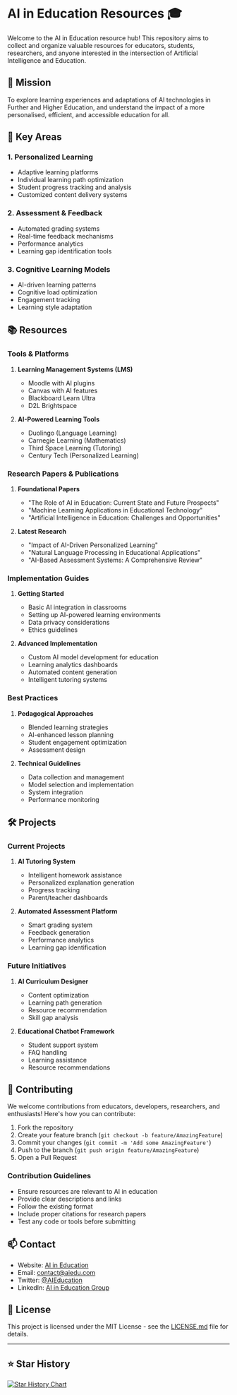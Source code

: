 # AI in Education Resources 🎓

Welcome to the AI in Education resource hub! This repository aims to collect and organize valuable resources for educators, students, researchers, and anyone interested in the intersection of Artificial Intelligence and Education.

## 🎯 Mission

To explore learning experiences and adaptations of AI technologies in Further and Higher Education, and understand the impact of a more personalised, efficient, and accessible education for all.

## 🚀 Key Areas

### 1. Personalized Learning
- Adaptive learning platforms
- Individual learning path optimization
- Student progress tracking and analysis
- Customized content delivery systems

### 2. Assessment & Feedback
- Automated grading systems
- Real-time feedback mechanisms
- Performance analytics
- Learning gap identification tools

### 3. Cognitive Learning Models
- AI-driven learning patterns
- Cognitive load optimization
- Engagement tracking
- Learning style adaptation

## 📚 Resources

### Tools & Platforms
1. **Learning Management Systems (LMS)**
   - Moodle with AI plugins
   - Canvas with AI features
   - Blackboard Learn Ultra
   - D2L Brightspace

2. **AI-Powered Learning Tools**
   - Duolingo (Language Learning)
   - Carnegie Learning (Mathematics)
   - Third Space Learning (Tutoring)
   - Century Tech (Personalized Learning)

### Research Papers & Publications
1. **Foundational Papers**
   - "The Role of AI in Education: Current State and Future Prospects"
   - "Machine Learning Applications in Educational Technology"
   - "Artificial Intelligence in Education: Challenges and Opportunities"

2. **Latest Research**
   - "Impact of AI-Driven Personalized Learning"
   - "Natural Language Processing in Educational Applications"
   - "AI-Based Assessment Systems: A Comprehensive Review"

### Implementation Guides
1. **Getting Started**
   - Basic AI integration in classrooms
   - Setting up AI-powered learning environments
   - Data privacy considerations
   - Ethics guidelines

2. **Advanced Implementation**
   - Custom AI model development for education
   - Learning analytics dashboards
   - Automated content generation
   - Intelligent tutoring systems

### Best Practices
1. **Pedagogical Approaches**
   - Blended learning strategies
   - AI-enhanced lesson planning
   - Student engagement optimization
   - Assessment design

2. **Technical Guidelines**
   - Data collection and management
   - Model selection and implementation
   - System integration
   - Performance monitoring

## 🛠️ Projects

### Current Projects
1. **AI Tutoring System**
   - Intelligent homework assistance
   - Personalized explanation generation
   - Progress tracking
   - Parent/teacher dashboards

2. **Automated Assessment Platform**
   - Smart grading system
   - Feedback generation
   - Performance analytics
   - Learning gap identification

### Future Initiatives
1. **AI Curriculum Designer**
   - Content optimization
   - Learning path generation
   - Resource recommendation
   - Skill gap analysis

2. **Educational Chatbot Framework**
   - Student support system
   - FAQ handling
   - Learning assistance
   - Resource recommendations

## 🤝 Contributing

We welcome contributions from educators, developers, researchers, and enthusiasts! Here's how you can contribute:

1. Fork the repository
2. Create your feature branch (`git checkout -b feature/AmazingFeature`)
3. Commit your changes (`git commit -m 'Add some AmazingFeature'`)
4. Push to the branch (`git push origin feature/AmazingFeature`)
5. Open a Pull Request

### Contribution Guidelines
- Ensure resources are relevant to AI in education
- Provide clear descriptions and links
- Follow the existing format
- Include proper citations for research papers
- Test any code or tools before submitting

## 📫 Contact

- Website: [AI in Education](https://aiedu.com)
- Email: contact@aiedu.com
- Twitter: [@AIEducation](https://twitter.com/AIEducation)
- LinkedIn: [AI in Education Group](https://linkedin.com/groups/ai-education)

## 📄 License

This project is licensed under the MIT License - see the [LICENSE.md](LICENSE.md) file for details.

---

## ⭐ Star History

[![Star History Chart](https://api.star-history.com/svg?repos=YourOrg/ai-in-education&type=Date)](https://star-history.com/aiineducation/.github&Date)
